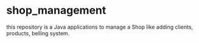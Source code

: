 # shop_management
this repository is a Java applications to manage a Shop  like adding clients, products, belling system.
